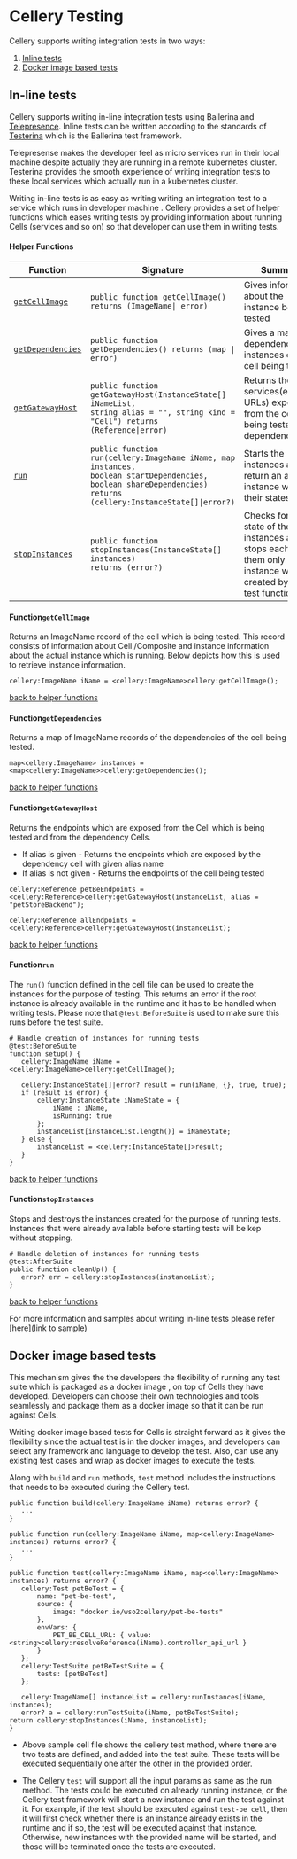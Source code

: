 # Cellery Testing

Cellery supports writing integration tests in two ways:
 1) [Inline tests](#in-line-tests)
 2) [Docker image based tests](#docker-image-based-tests)
 
## In-line tests
 
 Cellery supports writing in-line integration tests using Ballerina and [Telepresence](https://www.telepresence.io/).
 Inline tests can be written according to the standards of [Testerina](https://v1-0.ballerina.io/learn/how-to-test-ballerina-code/) which is the Ballerina test framework. 
 
 Telepresense makes the developer feel as micro services run in their local machine despite actually they are
  running in a remote kubernetes cluster. Testerina provides the smooth experience of
   writing integration tests to these local services which actually run in a kubernetes cluster.  
 
Writing in-line tests is as easy as writing writing an integration test to a service which runs in developer machine
. Cellery provides a set of helper functions which eases writing tests by providing
 information about running Cells (services and so on) so that developer can use them in writing tests.
 
 #### Helper Functions

| Function        | Signature                                                                                                                                                    | Summary                                                                                                            |
|-----------------|--------------------------------------------------------------------------------------------------------------------------------------------------------------|--------------------------------------------------------------------------------------------------------------------|
| [```getCellImage```](#functiongetcellimage)   | <code>public function getCellImage() returns (ImageName&#124; error) </code>                                                                                               | Gives information about the instance being tested                                                                  |
| [```getDependencies```](#functiongetdependencies) | <code>public function getDependencies() returns (map &#124; error)</code>                                                                                                    | Gives a map of dependency instances of the cell being tested                                                       |
| [```getGatewayHost```](#functiongetgatewayhost)  | <code>public function getGatewayHost(InstanceState[] iNameList,  string alias = "", string kind = "Cell")  returns (Reference&#124;error)</code>                               | Returns the services(endpoint URLs) exposed from the cell being tested and dependency cells                        |
| [```run```](#functionrun)           | <code>public function run(cellery:ImageName iName, map instances,  boolean startDependencies, boolean shareDependencies)  returns (cellery:InstanceState[]&#124;error?)</code> | Starts the instances and return an array of instance with their states                                             |
| [```stopInstances```](#functionstopinstances)   | <code>public function stopInstances(InstanceState[] instances) returns (error?)</code>                                                                                  | Checks for the state of the instances and stops each of them only if the instance was created by the test function |


 #### Function```getCellImage```
 
 Returns an ImageName record of the cell which is being tested. This record consists of information about Cell
 /Composite and instance information about the actual instance which is running. Below depicts how this is used to
  retrieve instance information.
  
  ```ballerina
cellery:ImageName iName = <cellery:ImageName>cellery:getCellImage();
```

[back to helper functions](#helper-functions)

#### Function```getDependencies```
  
Returns a map of ImageName records of the dependencies of the cell being tested.
  
  ```ballerina
map<cellery:ImageName> instances = <map<cellery:ImageName>>cellery:getDependencies();
```
[back to helper functions](#helper-functions)
#### Function```getGatewayHost```

Returns the endpoints which are exposed from the Cell which is being tested and from the dependency Cells.

* If alias is given - Returns the endpoints which are exposed by the dependency cell with given alias name
* If alias is not given - Returns the endpoints of the cell being tested 

```ballerina
cellery:Reference petBeEndpoints = <cellery:Reference>cellery:getGatewayHost(instanceList, alias = "petStoreBackend");

cellery:Reference allEndpoints = <cellery:Reference>cellery:getGatewayHost(instanceList);
```
[back to helper functions](#helper-functions)

#### Function```run```

The `run()` function defined in the cell file can be used to
 create the instances for the purpose of testing. This returns an error if the root instance is already
  available in the runtime and it has to be handled when writing tests. Please note that ```@test:BeforeSuite``` is
   used to make sure this runs before the test suite. 

```ballerina
# Handle creation of instances for running tests
@test:BeforeSuite
function setup() {
   cellery:ImageName iName = <cellery:ImageName>cellery:getCellImage();
 
   cellery:InstanceState[]|error? result = run(iName, {}, true, true);
   if (result is error) {
       cellery:InstanceState iNameState = {
           iName : iName,
           isRunning: true
       };
       instanceList[instanceList.length()] = iNameState;
   } else {
       instanceList = <cellery:InstanceState[]>result;
   }
}

```
[back to helper functions](#helper-functions)

#### Function```stopInstances```

Stops and destroys the instances created for the purpose of running tests. Instances that were already available before
 starting
 tests will be kep without stopping.

```ballerina
# Handle deletion of instances for running tests
@test:AfterSuite
public function cleanUp() {
   error? err = cellery:stopInstances(instanceList);
}

```
[back to helper functions](#helper-functions)

For more information and samples about writing in-line tests please refer [here](link to sample)

 ## Docker image based tests

 
This mechanism gives the the developers the flexibility of running any test suite which is packaged as a docker image
, on top of Cells they have developed. Developers can choose their own technologies and tools seamlessly and package
 them as a docker image so that it can be run against Cells. 
 
 Writing docker image based tests for Cells is straight forward as it gives the flexibility since the actual test
  is in the docker images, and developers can select any framework and language to develop the test. Also, can use
   any existing test cases and wrap as docker images to execute the tests.
   
Along with ```build``` and ```run``` methods, ```test``` method includes the instructions that needs to be executed during the Cellery
 test.
 
 ```ballerina
public function build(cellery:ImageName iName) returns error? {
    ...
}

public function run(cellery:ImageName iName, map<cellery:ImageName> instances) returns error? {
    ...
}

public function test(cellery:ImageName iName, map<cellery:ImageName> instances) returns error? {
    cellery:Test petBeTest = {
        name: "pet-be-test",
        source: {
            image: "docker.io/wso2cellery/pet-be-tests"
        },
        envVars: {
            PET_BE_CELL_URL: { value: <string>cellery:resolveReference(iName).controller_api_url }
        }
    };
    cellery:TestSuite petBeTestSuite = {
        tests: [petBeTest]
    };

    cellery:ImageName[] instanceList = cellery:runInstances(iName, instances);
    error? a = cellery:runTestSuite(iName, petBeTestSuite);
return cellery:stopInstances(iName, instanceList);
} 
```

* Above sample cell file shows the cellery test method, where there are two tests are defined, and added into the test suite. These tests will be executed sequentially one after the other in the provided order.

* The Cellery ```test``` will support all the input params as same as the run method. The tests could be executed on
 already running instance, or the Cellery test framework will start a new instance and run the test against it. For
  example, if the test should be executed against ```test-be cell```, then it will first check whether there is an instance already exists in the runtime and if so, the test will be executed against that instance. Otherwise, new instances with the provided name will be started, and those will be terminated once the tests are executed.